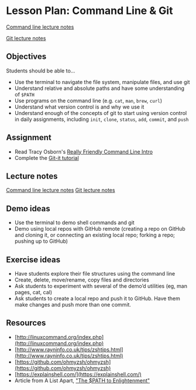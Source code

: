 # Lesson Plan: Command Line & Git

[Command line lecture notes](notes-command-line.md)

[Git lecture notes](notes-git.md)

## Objectives

Students should be able to...

- Use the terminal to navigate the file system, manipulate files, and use git
- Understand relative and absolute paths and have some understanding of `$PATH`
- Use programs on the command line (e.g. `cat`, `man`, `brew`, `curl`)
- Understand what version control is and why we use it
- Understand enough of the concepts of git to start using version control in daily assignments, including `init`, `clone`, `status`, `add`, `commit`, and `push`

## Assignment

- Read Tracy Osborn's [Really Friendly Command Line Intro](https://hellowebbooks.com/learn-command-line/)
- Complete the [Git-it tutorial](https://github.com/jlord/git-it-electron)

## Lecture notes

[Command line lecture notes](notes-command-line.md)
[Git lecture notes](notes-git.md)

## Demo ideas

- Use the terminal to demo shell commands and git
- Demo using local repos with GitHub remote (creating a repo on GitHub and cloning it, or connecting an existing local repo; forking a repo; pushing up to GitHub)

## Exercise ideas

- Have students explore their file structures using the command line
- Create, delete, move/rename, copy files and directories
- Ask students to experiment with several of the demo’d utilities (eg, man pages, cat, cal)
- Ask students to create a local repo and push it to GitHub. Have them make changes and push more than one commit.

## Resources

- [http://linuxcommand.org/index.php](http://linuxcommand.org/index.php)
- [http://www.rayninfo.co.uk/tips/zshtips.html](http://www.rayninfo.co.uk/tips/zshtips.html)
- [https://github.com/ohmyzsh/ohmyzsh](https://github.com/ohmyzsh/ohmyzsh)
- [https://explainshell.com/](https://explainshell.com/)
- Article from A List Apart, ["The \$PATH to Enlightenment"](https://alistapart.com/article/the-path-to-enlightenment/)

